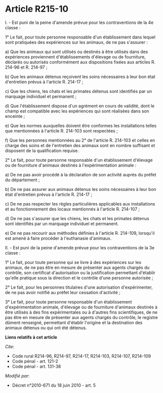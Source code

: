 # Article R215-10

I. - Est puni de la peine d'amende prévue pour les contraventions de la 4e classe :

1° Le fait, pour toute personne responsable d'un établissement dans lequel sont pratiquées des expériences sur les animaux,
de ne pas s'assurer :

a) Que les animaux qui sont utilisés ou destinés à être utilisés dans des expériences proviennent d'établissements d'élevage
ou de fourniture, déclarés ou autorisés conformément aux dispositions fixées aux articles R. 214-96 et R. 214-97 ;

b) Que les animaux détenus reçoivent les soins nécessaires à leur bon état d'entretien prévus à l'article R. 214-17 ;

c) Que les chiens, les chats et les primates détenus sont identifiés par un marquage individuel et permanent ;

d) Que l'établissement dispose d'un agrément en cours de validité, dont le champ est compatible avec les expériences qui sont
réalisées dans son enceinte ;

e) Que les normes auxquelles doivent être conformes les installations telles que mentionnées à l'article R. 214-103 sont
respectées ;

f) Que les personnes mentionnées au 2° de l'article R. 214-103 et celles en charge des soins et de l'entretien des animaux
sont en nombre suffisant et disposent de la qualification requise.

2° Le fait, pour toute personne responsable d'un établissement d'élevage ou de fourniture d'animaux destinés à
l'expérimentation animale :

a) De ne pas avoir procédé à la déclaration de son activité auprès du préfet du département ;

b) De ne pas assurer aux animaux détenus les soins nécessaires à leur bon état d'entretien prévus à l'article R. 214-17 ;

c) De ne pas respecter les règles particulières applicables aux installations et au fonctionnement des locaux mentionnés à
l'article R. 214-107 ;

d) De ne pas s'assurer que les chiens, les chats et les primates détenus sont identifiés par un marquage individuel et
permanent.

e) De ne pas recourir aux méthodes définies à l'article R. 214-109, lorsqu'il est amené à faire procéder à l'euthanasie
d'animaux.

II. - Est puni de la peine d'amende prévue pour les contraventions de la 3e classe :

1° Le fait, pour toute personne qui se livre à des expériences sur les animaux, de ne pas être en mesure de présenter aux
agents chargés du contrôle, son certificat d'autorisation ou la justification permettant d'établir qu'elle pratique sous la
direction et le contrôle d'une personne autorisée ;

2° Le fait, pour les personnes titulaires d'une autorisation d'expérimenter, de ne pas avoir notifié au préfet leur cessation
d'activité ;

3° Le fait, pour toute personne responsable d'un établissement d'expérimentation animale, d'élevage ou de fourniture
d'animaux destinés à être utilisés à des fins expérimentales ou à d'autres fins scientifiques, de ne pas être en mesure de
présenter aux agents chargés du contrôle, le registre dûment renseigné, permettant d'établir l'origine et la destination des
animaux détenus ou qui ont été détenus.

**Liens relatifs à cet article**

_Cite_:

  - Code rural R214-96, R214-97, R214-17, R214-103, R214-107, R214-109
  - Code pénal - art. 121-2
  - Code pénal - art. 131-38

_Modifié par_:

  - Décret n°2010-671 du 18 juin 2010 - art. 5
